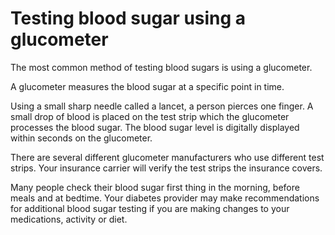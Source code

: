 # Testing blood sugar using a glucometer

The most common method of testing blood sugars is using a glucometer.

A glucometer measures the blood sugar at a specific point in time.

Using a small sharp needle called a lancet, a person pierces one finger.
A small drop of blood is placed on the test strip which the glucometer
processes the blood sugar. The blood sugar level is digitally displayed
within seconds on the glucometer.

There are several different glucometer manufacturers who use different
test strips. Your insurance carrier will verify the test strips the
insurance covers.

Many people check their blood sugar first thing in the morning, before
meals and at bedtime. Your diabetes provider may make recommendations
for additional blood sugar testing if you are making changes to your
medications, activity or diet.
